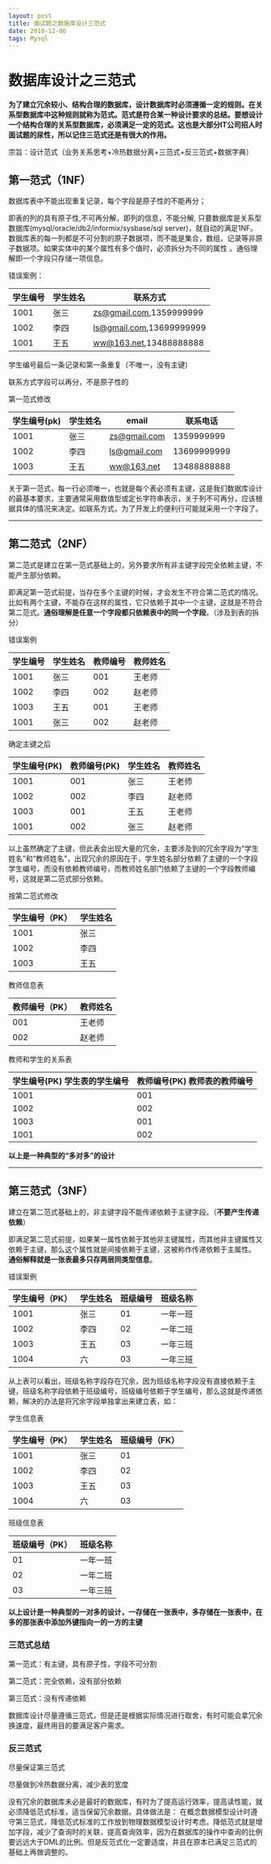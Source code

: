 ```yaml
---
layout: post
title: 面试题之数据库设计三范式
date: 2018-12-06
tags: Mysql
---
```










# 数据库设计之三范式

​	**为了建立冗余较小、结构合理的数据库，设计数据库时必须遵循一定的规则。在关系型数据库中这种规则就称为范式。范式是符合某一种设计要求的总结。要想设计一个结构合理的关系型数据库，必须满足一定的范式。这也是大部分IT公司招人时面试题的尿性，所以记住三范式还是有很大的作用。**

宗旨：设计范式（业务关系思考+冷热数据分离+三范式+反三范式+数据字典）	

## 第一范式（1NF）

数据库表中不能出现重复记录，每个字段是原子性的不能再分；

即表的列的具有原子性,不可再分解，即列的信息，不能分解, 只要数据库是关系型数据库(mysql/oracle/db2/informix/sysbase/sql server)，就自动的满足1NF。数据库表的每一列都是不可分割的原子数据项，而不能是集合，数组，记录等非原子数据项。如果实体中的某个属性有多个值时，必须拆分为不同的属性 。通俗理解即一个字段只存储一项信息。



错误案例：

| 学生编号 | 学生姓名 | 联系方式                                        |
| -------- | -------- | ----------------------------------------------- |
| 1001     | 张三     | zs@gmail.com,1359999999                         |
| 1002     | 李四     | [ls@gmail.com](mailto:ls@gmail.com),13699999999 |
| 1001     | 王五     | ww@163.net,13488888888                          |

学生编号最后一条记录和第一条重复（不唯一，没有主键）

联系方式字段可以再分，不是原子性的

第一范式修改

| 学生编号(pk) | 学生姓名 | email                               | 联系电话    |
| ------------ | -------- | ----------------------------------- | ----------- |
| 1001         | 张三     | zs@gmail.com                        | 1359999999  |
| 1002         | 李四     | [ls@gmail.com](mailto:ls@gmail.com) | 13699999999 |
| 1003         | 王五     | [ww@163.net](mailto:ww@163.net)     | 13488888888 |

关于第一范式，每一行必须唯一，也就是每个表必须有主键，这是我们数据库设计的最基本要求，主要通常采用数值型或定长字符串表示，关于列不可再分，应该根据具体的情况来决定。如联系方式，为了开发上的便利行可能就采用一个字段了。

---



## 第二范式（2NF）

第二范式是建立在第一范式基础上的，另外要求所有非主键字段完全依赖主键，不能产生部分依赖。

即满足第一范式前提，当存在多个主键的时候，才会发生不符合第二范式的情况。比如有两个主键，不能存在这样的属性，它只依赖于其中一个主键，这就是不符合第二范式。**通俗理解是任意一个字段都只依赖表中的同一个字段**。（涉及到表的拆分）



错误案例

| 学生编号 | 学生姓名 | 教师编号 | 教师姓名 |
| -------- | -------- | -------- | -------- |
| 1001     | 张三     | 001      | 王老师   |
| 1002     | 李四     | 002      | 赵老师   |
| 1003     | 王五     | 001      | 王老师   |
| 1001     | 张三     | 002      | 赵老师   |



确定主键之后

| 学生编号(PK) | 教师编号(PK) | 学生姓名 | 教师姓名 |
| ------------ | ------------ | -------- | -------- |
| 1001         | 001          | 张三     | 王老师   |
| 1002         | 002          | 李四     | 赵老师   |
| 1003         | 001          | 王五     | 王老师   |
| 1001         | 002          | 张三     | 赵老师   |

以上虽然确定了主键，但此表会出现大量的冗余，主要涉及到的冗余字段为“学生姓名”和“教师姓名”，出现冗余的原因在于，学生姓名部分依赖了主键的一个字段学生编号，而没有依赖教师编号，而教师姓名部门依赖了主键的一个字段教师编号，这就是第二范式部分依赖。

按第二范式修改

| 学生编号（PK） | 学生姓名 |
| -------------- | -------- |
| 1001           | 张三     |
| 1002           | 李四     |
| 1003           | 王五     |

 

教师信息表

| 教师编号（PK） | 教师姓名 |
| -------------- | -------- |
| 001            | 王老师   |
| 002            | 赵老师   |

 

教师和学生的关系表

| 学生编号(PK)  学生表的学生编号 | 教师编号(PK) 教师表的教师编号 |
| ------------------------------ | ----------------------------- |
| 1001                           | 001                           |
| 1002                           | 002                           |
| 1003                           | 001                           |
| 1001                           | 002                           |

**以上是一种典型的“多对多”的设计**



---

## 第三范式（3NF）

建立在第二范式基础上的，非主键字段不能传递依赖于主键字段。（**不要产生传递依赖**）

即满足第二范式前提，如果某一属性依赖于其他非主键属性，而其他非主键属性又依赖于主键，那么这个属性就是间接依赖于主键，这被称作传递依赖于主属性。 **通俗解释就是一张表最多只存两层同类型信息**。

错误案例

| 学生编号（PK） | 学生姓名 | 班级编号 | 班级名称 |
| -------------- | -------- | -------- | -------- |
| 1001           | 张三     | 01       | 一年一班 |
| 1002           | 李四     | 02       | 一年二班 |
| 1003           | 王五     | 03       | 一年三班 |
| 1004           | 六       | 03       | 一年三班 |

从上表可以看出，班级名称字段存在冗余，因为班级名称字段没有直接依赖于主键，班级名称字段依赖于班级编号，班级编号依赖于学生编号，那么这就是传递依赖，解决的办法是将冗余字段单独拿出来建立表，如：

学生信息表

| 学生编号（PK） | 学生姓名 | 班级编号（FK） |
| -------------- | -------- | -------------- |
| 1001           | 张三     | 01             |
| 1002           | 李四     | 02             |
| 1003           | 王五     | 03             |
| 1004           | 六       | 03             |

 

班级信息表

| 班级编号（PK） | 班级名称 |
| -------------- | -------- |
| 01             | 一年一班 |
| 02             | 一年二班 |
| 03             | 一年三班 |

**以上设计是一种典型的一对多的设计，一存储在一张表中，多存储在一张表中，在多的那张表中添加外键指向一的一方的主键**



### 三范式总结

第一范式：有主键，具有原子性，字段不可分割

第二范式：完全依赖，没有部分依赖

第三范式：没有传递依赖

数据库设计尽量遵循三范式，但是还是根据实际情况进行取舍，有时可能会拿冗余换速度，最终用目的要满足客户需求。

### 反三范式

尽量保证第三范式

尽量做到冷热数据分离，减少表的宽度

没有冗余的数据库未必是最好的数据库，有时为了提高运行效率，提高读性能，就必须降低范式标准，适当保留冗余数据。具体做法是： 在概念数据模型设计时遵守第三范式，降低范式标准的工作放到物理数据模型设计时考虑。降低范式就是增加字段，减少了查询时的关联，提高查询效率，因为在数据库的操作中查询的比例要远远大于DML的比例。但是反范式化一定要适度，并且在原本已满足三范式的基础上再做调整的。

